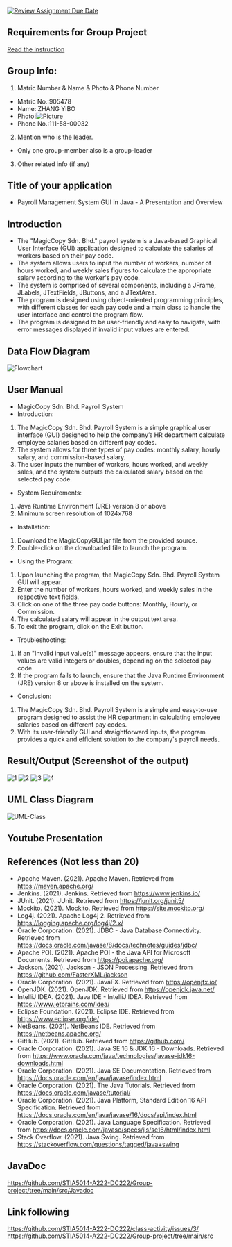 [![Review Assignment Due Date](https://classroom.github.com/assets/deadline-readme-button-24ddc0f5d75046c5622901739e7c5dd533143b0c8e959d652212380cedb1ea36.svg)](https://classroom.github.com/a/y50pfpac)
## Requirements for Group Project
[Read the instruction](https://github.com/STIA5014-A222-DC222/class-activity-soc/blob/main/GroupProject.md)

## Group Info:
1. Matric Number & Name & Photo & Phone Number
*  Matric No.:905478
*  Name: ZHANG YIBO
*  Photo:![Picture](https://user-images.githubusercontent.com/32948621/232651662-5ec396f2-83dd-4676-8b2a-3db477c248aa.png)
*  Phone No.:111-58-00032
2. Mention who is the leader.
*  Only one group-member also is a group-leader
3. Other related info (if any)


## Title of your application
*  Payroll Management System GUI in Java - A Presentation and Overview
## Introduction
*  The "MagicCopy Sdn. Bhd." payroll system is a Java-based Graphical User Interface (GUI) application designed to calculate the salaries of workers based on their pay code. 
*  The system allows users to input the number of workers, number of hours worked, and weekly sales figures to calculate the appropriate salary according to the worker's pay code. 
*  The system is comprised of several components, including a JFrame, JLabels, JTextFields, JButtons, and a JTextArea. 
*  The program is designed using object-oriented programming principles, with different classes for each pay code and a main class to handle the user interface and control the program flow. 
*  The program is designed to be user-friendly and easy to navigate, with error messages displayed if invalid input values are entered.
## Data Flow Diagram
![Flowchart](https://user-images.githubusercontent.com/32948621/232652594-210b180c-f074-4152-b75d-4a40839ab953.png)
## User Manual
*  MagicCopy Sdn. Bhd. Payroll System
*  Introduction:
1. The MagicCopy Sdn. Bhd. Payroll System is a simple graphical user interface (GUI) designed to help the company’s HR department calculate employee salaries based on different pay codes. 
2. The system allows for three types of pay codes: monthly salary, hourly salary, and commission-based salary. 
3. The user inputs the number of workers, hours worked, and weekly sales, and the system outputs the calculated salary based on the selected pay code.
* System Requirements:
1. Java Runtime Environment (JRE) version 8 or above
2. Minimum screen resolution of 1024x768
*  Installation:
1. Download the MagicCopyGUI.jar file from the provided source.
2. Double-click on the downloaded file to launch the program.
*  Using the Program:
1. Upon launching the program, the MagicCopy Sdn. Bhd. Payroll System GUI will appear.
2. Enter the number of workers, hours worked, and weekly sales in the respective text fields.
3. Click on one of the three pay code buttons: Monthly, Hourly, or Commission.
4. The calculated salary will appear in the output text area.
5. To exit the program, click on the Exit button.
*  Troubleshooting:
1. If an "Invalid input value(s)" message appears, ensure that the input values are valid integers or doubles, depending on the selected pay code.
2. If the program fails to launch, ensure that the Java Runtime Environment (JRE) version 8 or above is installed on the system.
*  Conclusion:
1. The MagicCopy Sdn. Bhd. Payroll System is a simple and easy-to-use program designed to assist the HR department in calculating employee salaries based on different pay codes. 
2. With its user-friendly GUI and straightforward inputs, the program provides a quick and efficient solution to the company's payroll needs.
## Result/Output (Screenshot of the output)
![1](https://user-images.githubusercontent.com/32948621/232652538-69386a74-b399-4f66-a606-1f46d151b947.png)
![2](https://user-images.githubusercontent.com/32948621/232652542-44f78d1a-4ac3-49e0-abb3-ea6008e2547c.png)
![3](https://user-images.githubusercontent.com/32948621/232652547-0c273ac6-f46d-4883-9c41-0e29d74f32a0.png)
![4](https://user-images.githubusercontent.com/32948621/232652549-0b66627f-df84-440e-bfce-9de7577ba6b4.png)
## UML Class Diagram
![UML-Class](https://user-images.githubusercontent.com/32948621/232652619-10b40009-c038-43fb-a43a-af200976415e.png)
## Youtube Presentation

## References (Not less than 20)
*  Apache Maven. (2021). Apache Maven. Retrieved from https://maven.apache.org/
*  Jenkins. (2021). Jenkins. Retrieved from https://www.jenkins.io/
*  JUnit. (2021). JUnit. Retrieved from https://junit.org/junit5/
*  Mockito. (2021). Mockito. Retrieved from https://site.mockito.org/
*  Log4j. (2021). Apache Log4j 2. Retrieved from https://logging.apache.org/log4j/2.x/
*  Oracle Corporation. (2021). JDBC - Java Database Connectivity. Retrieved from https://docs.oracle.com/javase/8/docs/technotes/guides/jdbc/
*  Apache POI. (2021). Apache POI - the Java API for Microsoft Documents. Retrieved from https://poi.apache.org/
*  Jackson. (2021). Jackson - JSON Processing. Retrieved from https://github.com/FasterXML/jackson
*  Oracle Corporation. (2021). JavaFX. Retrieved from https://openjfx.io/
*  OpenJDK. (2021). OpenJDK. Retrieved from https://openjdk.java.net/
*  IntelliJ IDEA. (2021). Java IDE - IntelliJ IDEA. Retrieved from https://www.jetbrains.com/idea/
*  Eclipse Foundation. (2021). Eclipse IDE. Retrieved from https://www.eclipse.org/ide/
*  NetBeans. (2021). NetBeans IDE. Retrieved from https://netbeans.apache.org/
*  GitHub. (2021). GitHub. Retrieved from https://github.com/
*  Oracle Corporation. (2021). Java SE 16 & JDK 16 - Downloads. Retrieved from https://www.oracle.com/java/technologies/javase-jdk16-downloads.html
*  Oracle Corporation. (2021). Java SE Documentation. Retrieved from https://docs.oracle.com/en/java/javase/index.html
*  Oracle Corporation. (2021). The Java Tutorials. Retrieved from https://docs.oracle.com/javase/tutorial/
*  Oracle Corporation. (2021). Java Platform, Standard Edition 16 API Specification. Retrieved from https://docs.oracle.com/en/java/javase/16/docs/api/index.html
*  Oracle Corporation. (2021). Java Language Specification. Retrieved from https://docs.oracle.com/javase/specs/jls/se16/html/index.html
*  Stack Overflow. (2021). Java Swing. Retrieved from https://stackoverflow.com/questions/tagged/java+swing
## JavaDoc
https://github.com/STIA5014-A222-DC222/Group-project/tree/main/src/Javadoc
## Link following
https://github.com/STIA5014-A222-DC222/class-activity/issues/3/
https://github.com/STIA5014-A222-DC222/Group-project/tree/main/src

